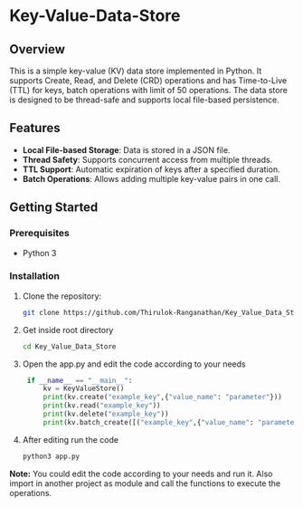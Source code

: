 # Key-Value-Data-Store

## Overview

This is a simple key-value (KV) data store implemented in Python. It supports Create, Read, and Delete (CRD) operations and has Time-to-Live (TTL) for keys, batch operations with limit of 50 operations. The data store is designed to be thread-safe and supports local file-based persistence.

## Features

- **Local File-based Storage**: Data is stored in a JSON file.
- **Thread Safety**: Supports concurrent access from multiple threads.
- **TTL Support**: Automatic expiration of keys after a specified duration.
- **Batch Operations**: Allows adding multiple key-value pairs in one call.

## Getting Started

### Prerequisites

- Python 3

### Installation

1. Clone the repository:
   ```bash
   git clone https://github.com/Thirulok-Ranganathan/Key_Value_Data_Store.git
   ```
2. Get inside root directory
   ```bash
   cd Key_Value_Data_Store
   ```
3. Open the app.py and edit the code according to your needs
   ```python
    if __name__ == "__main__":
        kv = KeyValueStore()
        print(kv.create("example_key",{"value_name": "parameter"}))
        print(kv.read("example_key"))
        print(kv.delete("example_key"))
        print(kv.batch_create([("example_key",{"value_name": "parameter"}),("example_key2",{"value_name2": "parameter2"}),("example_key3",{"value_name3": "parameter3"})]))
   ```
4. After editing run the code
   ```bash
   python3 app.py
   ```

**Note:** You could edit the code according to your needs and run it. Also import in another project as module and call the functions to execute the operations.